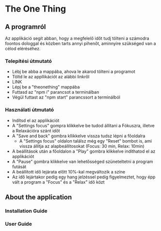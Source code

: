 # The One Thing


## A programról
Az applikáció segít abban, hogy a megfelelő időt tudj tölteni a számodra foontos dologgal és közben tarts annyi pihenőt, aminnyire szükséged van a célod eléréséhez.

### Telepítési útmutató
- Lébj be abba a mappába, ahova le akarod tölteni a programot
- Töltd le az appllikációt az alábbi linkről
- LINK
- Lépj be a "theonething" mappába
- Futtasd az "npm i" parancsot a terminálban
- Végül futtast az "npm start" parancssort a terminálból

### Használati útmutató
- Indítsd el az applikációt
- A "Settings focus" gompra klikkelve be tudod állítani a Fókuszra, illetve a Relaxációra szánt időt
- A "Save and back" gombra kllikkelve vissza tudsz lépni a főoldalra
    - A "Settings focus" oldalon találsz még egy "Reset" bombot is, ami vissza állítja az alapbeállítosokat (Focus: 30 min, Relax: 10min)
- A beállítások után a főoldalon a "Play" gombra klikkelve indíthatod el az applikációt
- A "Pause" gombra klikkelve van lehetősséged szüneteltetni a program futását
- A beállított idő lejárata előtt 10%-kal megváltozik a színe
- Az idő lejártakor pedig egy hang jelzéssel pedig figyelmeztet, hogy épp vált a program a "Focus" és a "Relax" idő közt

## About the application

### Installation Guide

### User Guide

